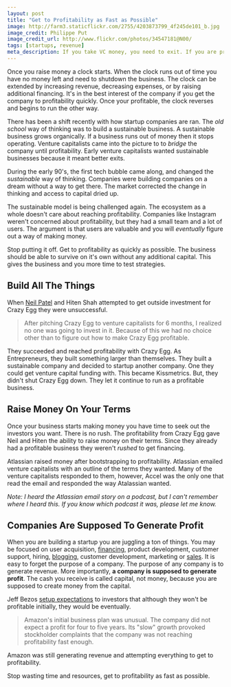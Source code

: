 ```yaml
---
layout: post
title: "Get to Profitability as Fast as Possible"
image: http://farm3.staticflickr.com/2755/4203873799_4f245de101_b.jpg
image_credit: Philippe Put
image_credit_url: http://www.flickr.com/photos/34547181@N00/
tags: [startups, revenue]
meta_description: If you take VC money, you need to exit. If you are profitable, you can extend your shelf life.
---
```


Once you raise money a clock starts. When the clock runs out of time you have no money left and need to shutdown the business. The clock can be extended by increasing revenue, decreasing expenses, or by raising additional financing. It's in the best interest of the company if you get the company to profitability quickly. Once your profitable, the clock reverses and begins to run the other way.

There has been a shift recently with how startup companies are ran. The _old school_ way of thinking was to build a sustainable business. A sustainable business grows organically. If a business runs out of money then it stops operating. Venture capitalists came into the picture to to _bridge_ the company until profitability. Early venture capitalists wanted sustainable businesses because it meant better exits.

During the early 90's, the first tech bubble came along, and changed the _sustainable_ way of thinking. Companies were building companies on a dream without a way to get there. The market corrected the change in thinking and access to capital dried up.

The sustainable model is being challenged again. The ecosystem as a whole doesn't care about reaching profitability. Companies like Instagram weren't concerned about profitability, but they had a small team and a lot of users. The argument is that users are valuable and you will _eventually_ figure out a way of making money.

Stop putting it off. Get to profitability as quickly as possible. The business should be able to survive on it's own without any additional capital. This gives the business and you more time to test strategies.

## Build All The Things
When [Neil Patel][1] and Hiten Shah attempted to get outside investment for Crazy Egg they were unsuccessful.

> After pitching Crazy Egg to venture capitalists for 6 months, I realized no one was going to invest in it. Because of this we had no choice other than to figure out how to make Crazy Egg profitable.

They succeeded and reached profitability with Crazy Egg. As Entrepreneurs, they built something larger than themselves. They built a sustainable company and decided to startup another company. One they could get venture capital funding with. This became Kissmetrics. But, they didn't shut Crazy Egg down. They let it continue to run as a profitable business.

## Raise Money On Your Terms
Once your business starts making money you have time to seek out the investors you want. There is no rush. The profitability from Crazy Egg gave Neil and Hiten the ability to raise money on their terms. Since they already had a profitable business they weren't _rushed_ to get financing.

Atlassian raised money after bootstrapping to profitability. Atlassian emailed venture capitalists with an outline of the terms they wanted. Many of the venture capitalists responded to them, however, Accel was the only one that read the email and responded the way Atalassian wanted.

_Note: I heard the Atlassian email story on a podcast, but I can't remember where I heard this. If you know which podcast it was, please let me know._

## Companies Are Supposed To Generate Profit
When you are building a startup you are juggling a ton of things. You may be focused on user acquisition, [financing][3], product development, customer support, hiring, [blogging][4], customer development, marketing or [sales][5]. It is easy to forget the purpose of a company. The purpose of any company is to generate revenue. More importantly, __a company is supposed to generate profit__. The cash you receive is called capital, not money, because you are supposed to create money from the capital.

Jeff Bezos [setup expectations][2] to investors that although they won't be profitable initially, they would be eventually.

> Amazon's initial business plan was unusual. The company did not expect a profit for four to five years. Its "slow" growth provoked stockholder complaints that the company was not reaching profitability fast enough.

Amazon was still generating revenue and attempting everything to get to profitability.

Stop wasting time and resources, get to profitability as fast as possible.

[1]: http://www.quicksprout.com/about/ "Neil Patel Bio"
[2]: http://en.wikipedia.org/wiki/Amazon.com
[3]: /2012/08/raising-a-seed-round-a-step-by-step-guide/
[4]: /2012/10/a-blog-is-a-startup/
[5]: /2012/09/increasing-revenues-beyond-initial-sales/